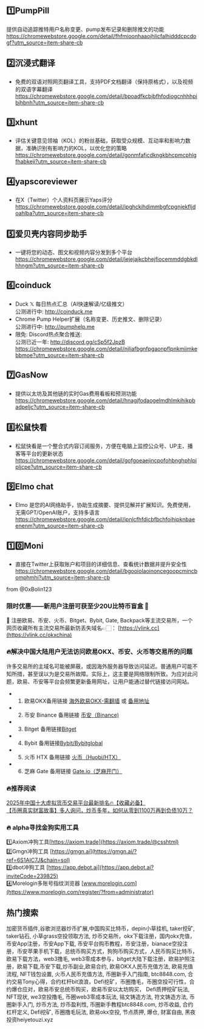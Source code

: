 ## 1️⃣PumpPill  
提供自动追踪推特用户名称变更、pump发布记录和删除推文的功能  
https://chromewebstore.google.com/detail/fhfmioonhaaojhlicfalhidddcpcdogf?utm_source=item-share-cb  

## 2️⃣沉浸式翻译  
- 免费的双语对照网页翻译工具，支持PDF文档翻译（保持原格式），以及视频的双语字幕翻译  
https://chromewebstore.google.com/detail/bpoadfkcbjbfhfodiogcnhhhpibjhbnh?utm_source=item-share-cb  

## 3️⃣xhunt  
- 评估关键意见领袖（KOL）的粉丝基础，获取受众规模、互动率和影响力数据，准确识别有影响力的KOL，以优化您的策略  
https://chromewebstore.google.com/detail/gonmfafjcdkngkbhcpmcphlgfhabkeji?utm_source=item-share-cb  

## 4️⃣yapscoreviewer  
- 在X（Twitter）个人资料页展示Yaps评分  
https://chromewebstore.google.com/detail/ipghckihdimmbgfcpgnjekfljdoahlba?utm_source=item-share-cb  

## 5️⃣爱贝壳内容同步助手  
- 一键将您的动态、图文和视频内容分发到多个平台  
https://chromewebstore.google.com/detail/jejejajkcbhejfiocemmddgbkdlhhngm?utm_source=item-share-cb  

## 6️⃣coinduck  
- Duck 𝕏 每日热点汇总（AI快速解读/亿级推文）  
公测进行中: http://coinduck.me  
- Chrome Pump Helper扩展（名称变更、历史推文、删除记录）  
公测进行中: http://pumphelp.me  
- 限免: Discord热点聚合推送:  
公测已近一年: http://discord.gg/cSp5f2JpzB  
https://chromewebstore.google.com/detail/njliafbgnfpgaonpflpnkmiimkebbmoe?utm_source=item-share-cb  

## 7️⃣GasNow  
- 提供以太坊及其他链的实时Gas费用看板和预测功能  
https://chromewebstore.google.com/detail/hnagjfodaogelmdhlmkihikpbadpeljc?utm_source=item-share-cb  

## 8️⃣松鼠快看  
- 松鼠快看是一个整合式内容订阅服务，方便在电脑上监控公众号、UP主、播客等平台的更新状态  
https://chromewebstore.google.com/detail/gofgoeaejincpofohbnghphlpipljcpe?utm_source=item-share-cb  

## 9️⃣Elmo chat  
- Elmo 是您的AI网络助手，协助生成摘要、提供见解并扩展知识。免费使用，无需GPT/OpenAI账户，支持多语言  
https://chromewebstore.google.com/detail/ipnlcfhfdicbfbchfoihipknbaeenenm?utm_source=item-share-cb  

## 1️⃣0️⃣Moni  
- 直接在Twitter上获取账户和项目的详细信息、查看统计数据并提升安全性  
https://chromewebstore.google.com/detail/bgooiolaoinoncegoopcmincbomphmhi?utm_source=item-share-cb  

from @0xBolin123  

### 限时优惠——新用户注册可获至少20U比特币盲盒 🎁  
🎁 注册欧易、币安、火币、Bitget、Bybit, Gate, Backpack等主流交易所，一个网页收藏所有主流交易所最新防丢失域名👉🏻： [https://vlink.cc](https://vlink.cc/okxchina)  

### 🔥解决中国大陆用户无法访问欧易OKX、币安、火币等交易所的问题  
许多交易所的主域名可能被屏蔽，或因海外服务器导致访问延迟。普通用户可能不知所措，甚至误以为是交易所故障。实际上，这主要是网络限制所致。为应对此问题，欧易、币安等平台会频繁更新备用网址，让用户能通过替代链接访问网站。  

- 1. 欧易OKX备用链接 [海外欧易OKX-需翻墙](https://www.okx.com/join/76527935) 或 [备用地址](https://www.oucnyi.net/zh-hans/join/76527935)  
- 2. 币安 Binance 备用链接 [币安（Binance)](https://accounts.binance.com/zh-CN/register?ref=36457687)  
- 3. Bitget 备用链接[Bitget](https://www.bitget.com/zh-CN/referral/register?from=referral&clacCode=VRNEYUTR)  
- 4. Bybit 备用链接[Bybit/Bybitglobal](https://www.bybitglobal.com/zh-MY/invite/?ref=VMKORMM)  
- 5. 火币 HTX 备用链接 [火币（Huobi/HTX）](https://www.htx.com/invite/zh-cn/1f?invite_code=whf45223)  
- 6. 芝麻 Gate 备用链接 [Gate.io（芝麻开门）](https://www.gate.io/zh/signup?ref_type=103&ref=A1ERAQ)  

### 🔥推荐阅读  
[2025年中国十大虚拟货币交易平台最新排名🔥【收藏必备】](https://btc8848.com/top-10-exchanges/)  
[【币圈真实财富故事】多人询问，炒币多年，如何从零到1100万再到负债10万？](https://heiyetouzi.xyz/biquanstory001/)  

### 🔥 alpha寻找金狗实用工具  
1️⃣Axiom冲狗工具[https://axiom.trade](https://axiom.trade/@csshtml)  
2️⃣Gmgn冲狗工具 [https://gmgn.ai](https://gmgn.ai/?ref=6S1AIC7J&chain=sol)  
3️⃣dbot冲狗工具 [https://app.debot.ai](https://app.debot.ai?inviteCode=239825)  
4️⃣Morelogin多账号指纹浏览器 [www.morelogin.com](https://www.morelogin.com/register/?from=administrator)  

## 热门搜索  
加密货币插件,谷歌浏览器炒币扩展,中国购买比特币，depin小草挂机, taker挖矿, taker钻石, 小草grass空投领取方法, 炒币交易所，okx下载注册，国内okx充值，币安App注册，币安App下载, 币安平台购币教程，币安注册，bianace空投注册，币安苹果手机下载，总统币购买方式，狗狗币购买方式，人民币购买比特币，欧易下载方法，web3撸毛, web3零成本参与，bitget大陆下载注册，欧易护照注册，欧易下载,币安下载,炒币副业,欧易合约, 欧易OKX人民币充值方法, 欧易充值流程, NFT钱包设置, 火币人民币充值方法, 币圈新手入门指南, btc8848.com, 合约交易Tony心得，合约杠杆bit浪浪，Defi挖矿，币圈撸毛，币圈空投可行性，合约爆仓应对，欧易币安总统币购买，欧易币安以太坊购买， Defi质押挖矿玩法, NFT现状, we3空投撸毛, 币圈web3零成本玩法, 铭文铸造方法, 符文铸造方法, 币圈新手入门, 炒币方法, 炒币盈利性, 币圈新手教程btc8848.com, 炒币收益, 合约杠杆定义, Defi挖矿, 币圈撸毛玩法, 欧易okx空投, 节点质押, 爆仓, 财富自由, 黑夜投资heiyetouzi.xyz